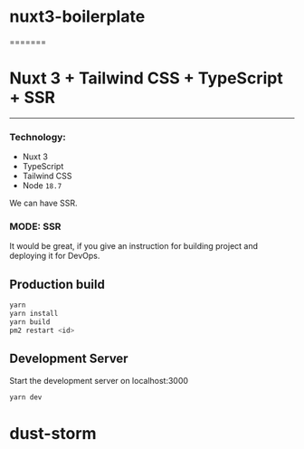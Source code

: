 
# nuxt3-boilerplate
=======
# Nuxt 3 + Tailwind CSS + TypeScript + SSR

---

### Technology:

- Nuxt 3
- TypeScript
- Tailwind CSS
- Node `18.7`

We can have SSR.

### MODE: SSR

It would be great, if you give an instruction for building project and deploying it for DevOps.

## Production build

```bash
yarn
yarn install
yarn build
pm2 restart <id>
```

## Development Server

Start the development server on localhost:3000

```bash
yarn dev
```

# dust-storm
